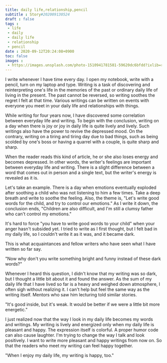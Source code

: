 ```yaml
---
title: daily life,relationship,pencil
subtitle : Story#202009130524
draft : false
tags :
 - life
 - daily
 - daily life 
 - relationship 
 - pencil
date : 2020-09-12T20:24:08+0900
toc: false
images : 
 - https://images.unsplash.com/photo-1510941781581-59620dc6bfdd?ixlib=rb-1.2.1&q=80&fm=jpg&crop=entropy&cs=tinysrgb&w=1080&fit=max&ixid=eyJhcHBfaWQiOjE1NTU0OX0
---
```


I write whenever I have time every day. I open my notebook, write with a pencil, turn on my laptop and type. Writing is a task of discovering and reinterpreting one's life in the memories of the past or ordinary daily life of living in the present. The past cannot be reversed, so writing soothes the regret I felt at that time. Various writings can be written on events with everyone you meet in your daily life and relationships with things.  

While writing for four years now, I have discovered some correlation between everyday life and writing. To begin with the conclusion, writing on a day when there is joy or joy in daily life is quite lively and lively. Such writings also have the power to revive the depressed mood. On the contrary, writing on a tiring and tiring day due to bad things, such as being scolded by one's boss or having a quarrel with a couple, is quite sharp and sharp.  

When the reader reads this kind of article, he or she also loses energy and becomes depressed. In other words, the writer's feelings are important between everyday life and writing. There is a slight difference between a word that comes out in person and a single text, but the writer's energy is revealed as it is.  

Let's take an example. There is a day when emotions eventually exploded after soothing a child who was not listening to him a few times. Take a deep breath and write to soothe the feeling. Also, the theme is, "Let's write good words for the child, and try to control our emotions." As I write it down, the conclusion ends, "Children are also difficult, and I'm still a clumsy father who can't control my emotions."  

It's hard to force "you have to write good words to your child" when your anger hasn't subsided yet. I tried to write as I first thought, but I felt bad in my daily life, so I couldn't write it as it was, and it became dark.  

This is what acquaintances and fellow writers who have seen what I have written so far say.  

"Now why don't you write something bright and funny instead of these dark words?"  

Whenever I heard this question, I didn't know that my writing was so dark, but I thought a little bit about it and found the answer. As the sum of my daily life that I have lived so far is a heavy and weighed down atmosphere, I often sigh without realizing it. I can't help but feel the same way as the writing itself. Mentors who saw him lecturing told similar stories.  

"It's good inside, but it's weak. It would be better if we were a little bit more energetic."  

I just realized now that the way I look in my daily life becomes my words and writings. My writing is lively and energized only when my daily life is pleasant and happy. The expression itself is colorful. A proper humor code can also cause laughter. I'm trying to change the way I talk and look positively. I want to write more pleasant and happy writings from now on. So that the readers who meet my writing can feel happy together.  

"When I enjoy my daily life, my writing is happy, too."  


